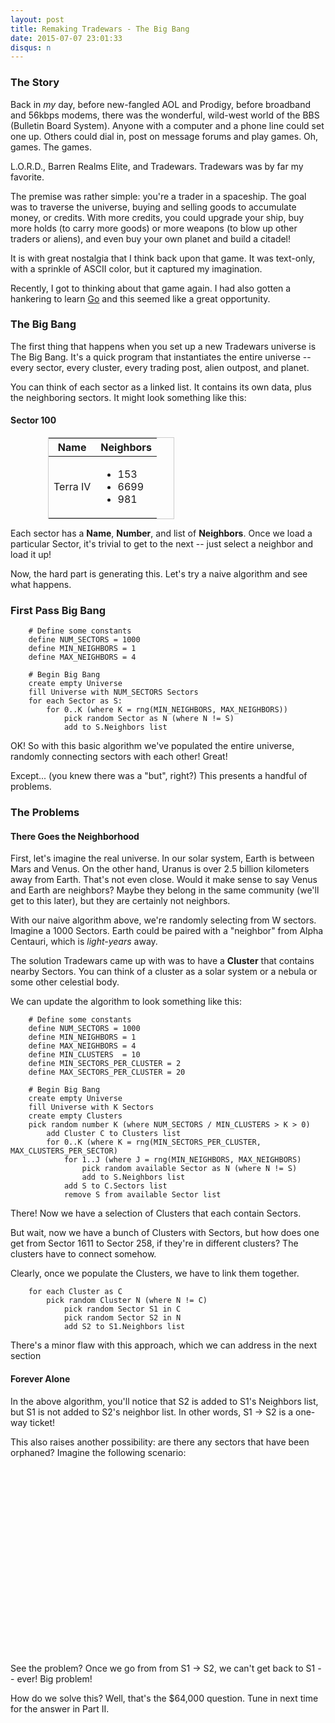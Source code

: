 ```yaml
---
layout: post
title: Remaking Tradewars - The Big Bang
date: 2015-07-07 23:01:33
disqus: n
---
```


### The Story

Back in *my* day, before new-fangled AOL and Prodigy, before broadband and 56kbps modems, there was the wonderful, wild-west world of the BBS (Bulletin Board System). Anyone with a computer and a phone line could set one up. Others could dial in, post on message forums and play games. Oh, games. The games.

L.O.R.D., Barren Realms Elite, and Tradewars. Tradewars was by far my favorite.

The premise was rather simple: you're a trader in a spaceship. The goal was to traverse the universe, buying and selling goods to accumulate money, or credits. With more credits, you could upgrade your ship, buy more holds (to carry more goods) or more weapons (to blow up other traders or aliens), and even buy your own planet and build a citadel!

It is with great nostalgia that I think back upon that game. It was text-only, with a sprinkle of ASCII color, but it captured my imagination.

Recently, I got to thinking about that game again. I had also gotten a hankering to learn [Go](http://golang.org) and this seemed like a great opportunity.

### The Big Bang

The first thing that happens when you set up a new Tradewars universe is The Big Bang. It's a quick program that instantiates the entire universe -- every sector, every cluster, every trading post, alien outpost, and planet.

You can think of each sector as a linked list. It contains its own data, plus the neighboring sectors. It might look something like this:


#### Sector 100

<table class="table table-condensed" style="border: 1px solid #CCC;width: 40%;margin: 0 60px;">
    <thead>
        <th>Name</th>
        <th>Neighbors</th>
    </thead>
    <tbody>
        <td>
            Terra IV
        </td>
        <td>
            <ul>
                <li>153</li>
                <li>6699</li>
                <li>981</li>
            </ul>
        </td>
    </tbody>
</table>

Each sector has a **Name**, **Number**, and list of **Neighbors**. Once we load a particular Sector, it's trivial to get to the next -- just select a neighbor and load it up!

Now, the hard part is generating this. Let's try a naive algorithm and see what happens.

### First Pass Big Bang

```
    # Define some constants
    define NUM_SECTORS = 1000
    define MIN_NEIGHBORS = 1
    define MAX_NEIGHBORS = 4

    # Begin Big Bang
    create empty Universe
    fill Universe with NUM_SECTORS Sectors
    for each Sector as S:
        for 0..K (where K = rng(MIN_NEIGHBORS, MAX_NEIGHBORS))
            pick random Sector as N (where N != S)
            add to S.Neighbors list
```

OK! So with this basic algorithm we've populated the entire universe, randomly connecting sectors with each other! Great!

Except... (you knew there was a "but", right?) This presents a handful of problems.

### The Problems


#### There Goes the Neighborhood
First, let's imagine the real universe. In our solar system, Earth is between Mars and Venus. On the other hand, Uranus is over 2.5 billion kilometers away from Earth. That's not even close. Would it make sense to say Venus and Earth are neighbors? Maybe they belong in the same community (we'll get to this later), but they are certainly not neighbors.

With our naive algorithm above, we're randomly selecting from W sectors. Imagine a 1000 Sectors. Earth could be paired with a "neighbor" from Alpha Centauri, which is *light-years* away.

The solution Tradewars came up with was to have a **Cluster** that contains nearby Sectors. You can think of a cluster as a solar system or a nebula or some other celestial body.

We can update the algorithm to look something like this:

```
    # Define some constants
    define NUM_SECTORS = 1000
    define MIN_NEIGHBORS = 1
    define MAX_NEIGHBORS = 4
    define MIN_CLUSTERS  = 10
    define MIN_SECTORS_PER_CLUSTER = 2
    define MAX_SECTORS_PER_CLUSTER = 20

    # Begin Big Bang
    create empty Universe
    fill Universe with K Sectors
    create empty Clusters
    pick random number K (where NUM_SECTORS / MIN_CLUSTERS > K > 0)
        add Cluster C to Clusters list
        for 0..K (where K = rng(MIN_SECTORS_PER_CLUSTER, MAX_CLUSTERS_PER_SECTOR)
            for 1..J (where J = rng(MIN_NEIGHBORS, MAX_NEIGHBORS)
                pick random available Sector as N (where N != S)
                add to S.Neighbors list
            add S to C.Sectors list
            remove S from available Sector list
```

There! Now we have a selection of Clusters that each contain Sectors.

But wait, now we have a bunch of Clusters with Sectors, but how does one get from Sector 1611 to Sector 258, if they're in different clusters? The clusters have to connect somehow. 

Clearly, once we populate the Clusters, we have to link them together.

```
    for each Cluster as C
        pick random Cluster N (where N != C)
            pick random Sector S1 in C
            pick random Sector S2 in N
            add S2 to S1.Neighbors list
```

There's a minor flaw with this approach, which we can address in the next section

#### Forever Alone

In the above algorithm, you'll notice that S2 is added to S1's Neighbors list, but S1 is not added to S2's neighbor list. In other words, S1 -> S2 is a one-way ticket!

This also raises another possibility: are there any sectors that have been orphaned? Imagine the following scenario:

<div id="cluster" style="width: 100%; height: 300px;"></div>

<div id="options"></div>

See the problem? Once we go from from S1 -> S2, we can't get back to S1 -- ever! Big problem!

How do we solve this? Well, that's the $64,000 question. Tune in next time for the answer in Part II.

<script type="text/javascript">
  // create an array with nodes
  var nodes = new vis.DataSet([
    {id: 1, label: 'Sector 1', color: '#CACACA'},
    {id: 2, label: 'Sector 2'},
    {id: 3, label: 'Sector 3'},
    {id: 4, label: 'Sector 4'},
    {id: 5, label: 'Sector 5'},
  ]);

  // create an array with edges
  var edges = new vis.DataSet([
    {from: 1, to: 2, arrows:'to'},
    {from: 1, to: 3, arrows:'to'},
    {from: 1, to: 4, arrows:'to'},
    {from: 2, to: 4, arrows:'to'},
    {from: 2, to: 5, arrows:'to'},
    {from: 3, to: 5, arrows:'to, from'},
    {from: 3, to: 2, arrows:'to, from'},
    {from: 4, to: 5, arrows:'to, from'},
  ]);

  // create a network
  var container = document.getElementById('cluster');
  var data = {
    nodes: nodes,
    edges: edges
  };
  var network = new vis.Network(container, data, options);
  var options = {
    interaction: { 
        dragNodes: false,
        dragView: false,
        zoomView: false,
        keyboard: false
    },
    layout: {
        randomSeed: 502998,
        hierarchical: {
            enabled: false,
            levelSeparation: 100,
            sortMethod: 'directed'
        }
    },
    physics: {
        enabled: true
    }
};
  network.setOptions(options);
</script>
